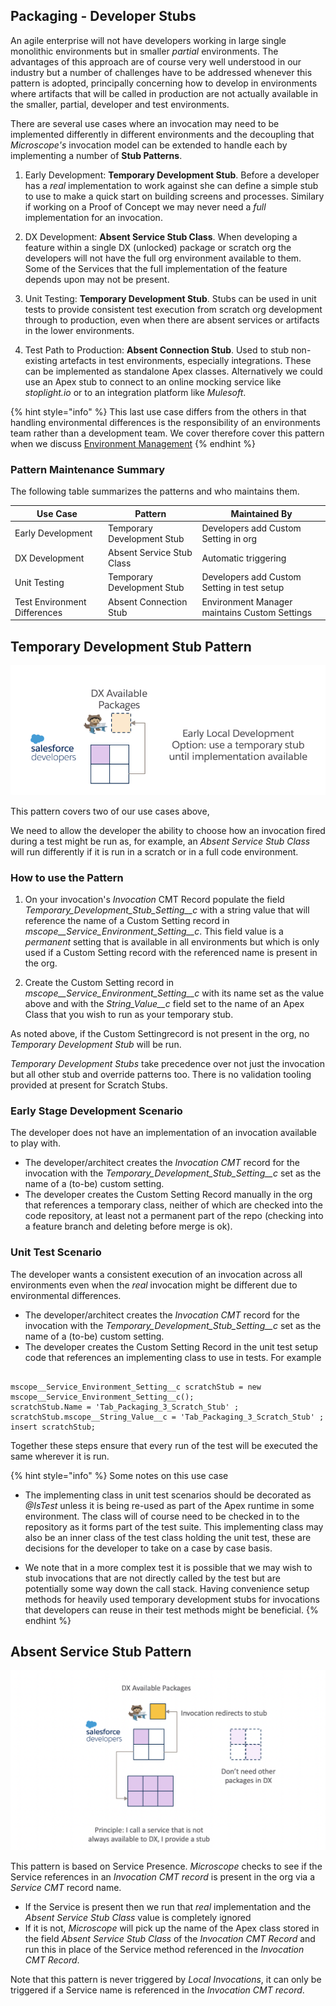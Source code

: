 ## Packaging - Developer Stubs

An agile enterprise will not have developers working in large single monolithic environments but in smaller *partial* environments. The advantages of this approach are of course very well understood in our industry but a number of challenges have to be addressed whenever this pattern is adopted, principally concerning how to develop in environments where artifacts that will be called in production are not actually available in the smaller, partial, developer and test environments.

There are several use cases where an invocation may need to be implemented differently in different environments and the decoupling that *Microscope's* invocation model can be extended to handle each by implementing a number of **Stub Patterns**. 


1.	Early Development: **Temporary Development Stub**. Before a developer has a *real* implementation to work against she can define a simple stub to use to make a quick start on building screens and processes. Similary if working on a Proof of Concept we may never need a *full* implementation for an invocation. 

2. DX Development: **Absent Service Stub Class**. When developing a feature within a single DX (unlocked) package or scratch org the developers will not have the full org environment available to them. Some of the Services that the full implementation of the feature depends upon may not be present.

3.	Unit Testing: **Temporary Development Stub**. Stubs can be used in unit tests to provide consistent test execution from scratch org development through to production, even when there are absent services or artifacts in the lower environments. 

4.	Test Path to Production: **Absent Connection Stub**. Used to stub non-existing artefacts in test environments, especially integrations. These can be  implemented as standalone Apex classes. Alternatively we could use an Apex stub to connect to an online mocking service like *stoplight.io* or to an integration platform like *Mulesoft*. 




{% hint style="info" %}
This last use case differs from the others in that handling environmental differences is the responsibility of an environments team rather than a development team. We cover therefore cover this pattern when we discuss [Environment Management](./Environments.md)
{% endhint %}

### Pattern Maintenance Summary

The following table summarizes the patterns and who maintains them.

| **Use Case** | **Pattern** | **Maintained By** |
| --- | ----------- | --- |
| Early Development | Temporary Development Stub | Developers add Custom Setting in org|
| DX Development | Absent Service Stub Class | Automatic triggering |
| Unit Testing | Temporary Development Stub |Developers add Custom Setting in test setup |
| Test Environment Differences | Absent Connection Stub |Environment Manager maintains Custom Settings |





## Temporary Development Stub Pattern

![InvocationStub4](InvocationStub4.png)

This pattern covers two of our use cases above, 

We need to allow the developer the ability to choose how an invocation fired during a test might be run as, for example, an *Absent Service Stub Class* will run differently if it is run in a scratch or in a full code environment.

### How to use the Pattern

1. On your invocation's *Invocation* CMT Record populate the field *Temporary_Development_Stub_Setting__c* with a string value that will reference the name of a Custom Setting record in *mscope__Service_Environment_Setting__c*. This field value is a *permanent* setting that is available in all environments but which is only used if a Custom Setting record with the referenced name is present in the org.

2. Create the Custom Setting record in *mscope__Service_Environment_Setting__c* with its name set as the value above and with the *String_Value__c* field set to the name of an Apex Class that you wish to run as your temporary stub. 

As noted above, if the Custom Settingrecord is not present in the org, no *Temporary Development Stub* will be run. 
 
*Temporary Development Stubs* take precedence over not just the invocation but all other stub and override patterns too. There is no validation tooling provided at present for Scratch Stubs.

### Early Stage Development Scenario

The developer does not have an implementation of an invocation available to play with. 
* The developer/architect creates the *Invocation CMT* record for the invocation  with the *Temporary_Development_Stub_Setting__c* set as the name of a (to-be) custom setting.
* The developer creates the Custom Setting Record manually in the org that references a temporary class, neither of which are checked into the code repository, at least not a permanent part of the repo (checking into a feature branch and deleting before merge is ok).

### Unit Test Scenario

The developer wants a consistent execution of an invocation across all environments even when the *real* invocation might be different due to environmental differences.

* The developer/architect creates the *Invocation CMT* record for the invocation  with the *Temporary_Development_Stub_Setting__c* set as the name of a (to-be) custom setting.
* The developer creates the Custom Setting Record in the unit test setup code that references an implementing class to use in tests. For example

```

mscope__Service_Environment_Setting__c scratchStub = new mscope__Service_Environment_Setting__c();
scratchStub.Name = 'Tab_Packaging_3_Scratch_Stub' ;
scratchStub.mscope__String_Value__c = 'Tab_Packaging_3_Scratch_Stub' ;
insert scratchStub;
```

Together these steps ensure that every run of the test will be executed the same wherever it is run.

{% hint style="info" %}
Some notes on this use case

* The implementing class in unit test scenarios should be decorated as *@IsTest* unless it is being re-used as part of the Apex runtime in some environment. The class will of course need to be checked in to the repository as it forms part of the test suite. This implementing class may also be an inner class of the test class holding the unit test, these are decisions for the developer to take on a case by case basis.

* We note that in a more complex test it is possible that we may wish to stub invocations that are not directly called by the test but are potentially some way down the call stack. Having convenience setup methods for heavily used temporary development stubs for invocations that developers can reuse in their test methods might be beneficial. 
{% endhint %}



## Absent Service Stub Pattern

![InvocationStub3](InvocationStub3.png)

This pattern is based on Service Presence. *Microscope* checks to see if the Service references in an *Invocation CMT record* is present in the org via a *Service CMT* record name. 

* If the Service is present then we run that *real* implementation and the *Absent Service Stub Class* value is completely ignored
* If it is not, *Microscope* will pick up the name of the Apex class stored in the field *Absent Service Stub Class* of the *Invocation CMT Record* and run this in place of the Service method referenced in the *Invocation CMT Record*. 

Note that this pattern is never triggered by *Local Invocations*, it can only be triggered if a Service name is referenced in the *Invocation CMT record*.



